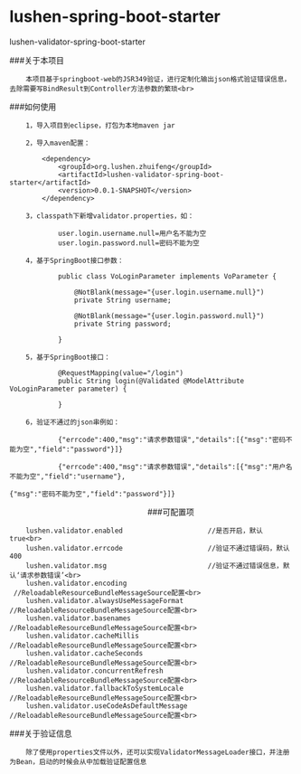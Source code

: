 # lushen-spring-boot-starter
lushen-validator-spring-boot-starter

###关于本项目

        本项目基于springboot-web的JSR349验证，进行定制化输出json格式验证错误信息，去除需要写BindResult到Controller方法参数的繁琐<br>

###如何使用

        1，导入项目到eclipse，打包为本地maven jar
        
        2，导入maven配置：
                
            <dependency>
                <groupId>org.lushen.zhuifeng</groupId>
                <artifactId>lushen-validator-spring-boot-starter</artifactId>
                <version>0.0.1-SNAPSHOT</version>
            </dependency>
     
		3，classpath下新增validator.properties，如：

				user.login.username.null=用户名不能为空
         		user.login.password.null=密码不能为空

		4，基于SpringBoot接口参数：
        
				public class VoLoginParameter implements VoParameter {

					@NotBlank(message="{user.login.username.null}")
					private String username;

					@NotBlank(message="{user.login.password.null}")
					private String password;

				}

		5，基于SpringBoot接口：

				@RequestMapping(value="/login")
				public String login(@Validated @ModelAttribute VoLoginParameter parameter) {

				}

		6，验证不通过的json串例如：
        
				{"errcode":400,"msg":"请求参数错误","details":[{"msg":"密码不能为空","field":"password"}]}
                
				{"errcode":400,"msg":"请求参数错误","details":[{"msg":"用户名不能为空","field":"username"},
																	{"msg":"密码不能为空","field":"password"}]}
                                                              
###可配置项

		lushen.validator.enabled                     //是否开启，默认true<br>
		lushen.validator.errcode                     //验证不通过错误码，默认400
		lushen.validator.msg                         //验证不通过错误信息，默认‘请求参数错误’<br>
		lushen.validator.encoding                    //ReloadableResourceBundleMessageSource配置<br>
		lushen.validator.alwaysUseMessageFormat      //ReloadableResourceBundleMessageSource配置<br>
		lushen.validator.basenames                   //ReloadableResourceBundleMessageSource配置<br>
		lushen.validator.cacheMillis                 //ReloadableResourceBundleMessageSource配置<br>
		lushen.validator.cacheSeconds                //ReloadableResourceBundleMessageSource配置<br>
		lushen.validator.concurrentRefresh           //ReloadableResourceBundleMessageSource配置<br>
		lushen.validator.fallbackToSystemLocale      //ReloadableResourceBundleMessageSource配置<br>
		lushen.validator.useCodeAsDefaultMessage     //ReloadableResourceBundleMessageSource配置<br>

###关于验证信息

		除了使用properties文件以外，还可以实现ValidatorMessageLoader接口，并注册为Bean，启动的时候会从中加载验证配置信息
        
